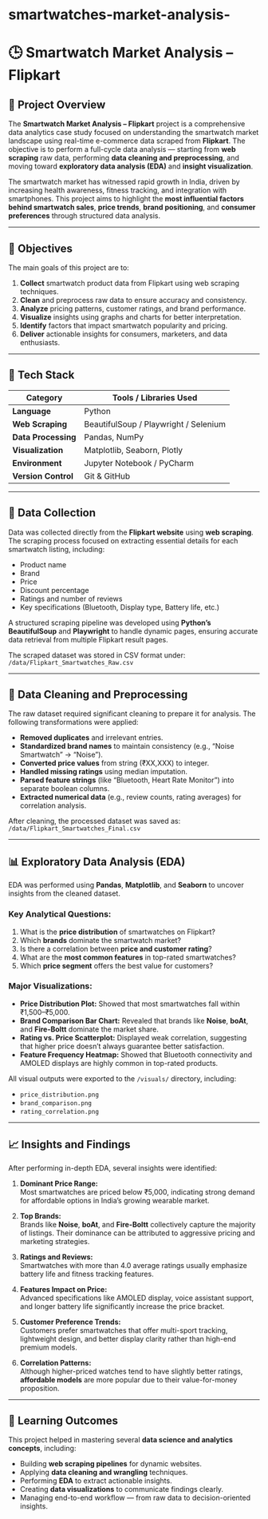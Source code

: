 # smartwatches-market-analysis-
# 🕒 Smartwatch Market Analysis – Flipkart  

## 📘 Project Overview  

The **Smartwatch Market Analysis – Flipkart** project is a comprehensive data analytics case study focused on understanding the smartwatch market landscape using real-time e-commerce data scraped from **Flipkart**. The objective is to perform a full-cycle data analysis — starting from **web scraping** raw data, performing **data cleaning and preprocessing**, and moving toward **exploratory data analysis (EDA)** and **insight visualization**.  

The smartwatch market has witnessed rapid growth in India, driven by increasing health awareness, fitness tracking, and integration with smartphones. This project aims to highlight the **most influential factors behind smartwatch sales**, **price trends**, **brand positioning**, and **consumer preferences** through structured data analysis.  

---

## 🎯 Objectives  

The main goals of this project are to:  
1. **Collect** smartwatch product data from Flipkart using web scraping techniques.  
2. **Clean** and preprocess raw data to ensure accuracy and consistency.  
3. **Analyze** pricing patterns, customer ratings, and brand performance.  
4. **Visualize** insights using graphs and charts for better interpretation.  
5. **Identify** factors that impact smartwatch popularity and pricing.  
6. **Deliver** actionable insights for consumers, marketers, and data enthusiasts.  

---

## 🧰 Tech Stack  

| Category | Tools / Libraries Used |
|-----------|------------------------|
| **Language** | Python |
| **Web Scraping** | BeautifulSoup / Playwright / Selenium |
| **Data Processing** | Pandas, NumPy |
| **Visualization** | Matplotlib, Seaborn, Plotly |
| **Environment** | Jupyter Notebook / PyCharm |
| **Version Control** | Git & GitHub |

---

## 🔎 Data Collection  

Data was collected directly from the **Flipkart website** using **web scraping**. The scraping process focused on extracting essential details for each smartwatch listing, including:  

- Product name  
- Brand  
- Price  
- Discount percentage  
- Ratings and number of reviews  
- Key specifications (Bluetooth, Display type, Battery life, etc.)  

A structured scraping pipeline was developed using **Python’s BeautifulSoup** and **Playwright** to handle dynamic pages, ensuring accurate data retrieval from multiple Flipkart result pages.  

The scraped dataset was stored in CSV format under:  
`/data/Flipkart_Smartwatches_Raw.csv`  

---

## 🧹 Data Cleaning and Preprocessing  

The raw dataset required significant cleaning to prepare it for analysis. The following transformations were applied:  

- **Removed duplicates** and irrelevant entries.  
- **Standardized brand names** to maintain consistency (e.g., “Noise Smartwatch” → “Noise”).  
- **Converted price values** from string (₹XX,XXX) to integer.  
- **Handled missing ratings** using median imputation.  
- **Parsed feature strings** (like “Bluetooth, Heart Rate Monitor”) into separate boolean columns.  
- **Extracted numerical data** (e.g., review counts, rating averages) for correlation analysis.  

After cleaning, the processed dataset was saved as:  
`/data/Flipkart_Smartwatches_Final.csv`  

---

## 📊 Exploratory Data Analysis (EDA)  

EDA was performed using **Pandas**, **Matplotlib**, and **Seaborn** to uncover insights from the cleaned dataset.  

### Key Analytical Questions:  
1. What is the **price distribution** of smartwatches on Flipkart?  
2. Which **brands** dominate the smartwatch market?  
3. Is there a correlation between **price and customer rating**?  
4. What are the **most common features** in top-rated smartwatches?  
5. Which **price segment** offers the best value for customers?  

### Major Visualizations:  
- **Price Distribution Plot:** Showed that most smartwatches fall within ₹1,500–₹5,000.  
- **Brand Comparison Bar Chart:** Revealed that brands like **Noise**, **boAt**, and **Fire-Boltt** dominate the market share.  
- **Rating vs. Price Scatterplot:** Displayed weak correlation, suggesting that higher price doesn’t always guarantee better satisfaction.  
- **Feature Frequency Heatmap:** Showed that Bluetooth connectivity and AMOLED displays are highly common in top-rated products.  

All visual outputs were exported to the `/visuals/` directory, including:  
- `price_distribution.png`  
- `brand_comparison.png`  
- `rating_correlation.png`  

---

## 📈 Insights and Findings  

After performing in-depth EDA, several insights were identified:  

1. **Dominant Price Range:**  
   Most smartwatches are priced below ₹5,000, indicating strong demand for affordable options in India’s growing wearable market.  

2. **Top Brands:**  
   Brands like **Noise**, **boAt**, and **Fire-Boltt** collectively capture the majority of listings. Their dominance can be attributed to aggressive pricing and marketing strategies.  

3. **Ratings and Reviews:**  
   Smartwatches with more than 4.0 average ratings usually emphasize battery life and fitness tracking features.  

4. **Features Impact on Price:**  
   Advanced specifications like AMOLED display, voice assistant support, and longer battery life significantly increase the price bracket.  

5. **Customer Preference Trends:**  
   Customers prefer smartwatches that offer multi-sport tracking, lightweight design, and better display clarity rather than high-end premium models.  

6. **Correlation Patterns:**  
   Although higher-priced watches tend to have slightly better ratings, **affordable models** are more popular due to their value-for-money proposition.  

---

## 🧠 Learning Outcomes  

This project helped in mastering several **data science and analytics concepts**, including:  

- Building **web scraping pipelines** for dynamic websites.  
- Applying **data cleaning and wrangling** techniques.  
- Performing **EDA** to extract actionable insights.  
- Creating **data visualizations** to communicate findings clearly.  
- Managing end-to-end workflow — from raw data to decision-oriented insights.  
 


